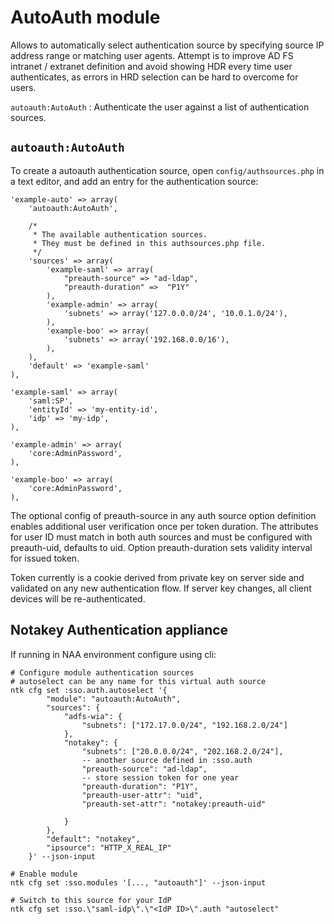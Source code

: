 AutoAuth module
================

Allows to automatically select authentication source by specifying source IP address range
or matching user agents. Attempt is to improve AD FS intranet / extranet definition and avoid
showing HDR every time user authenticates, as errors in HRD selection can be hard to overcome
for users.

`autoauth:AutoAuth`
: Authenticate the user against a list of authentication sources.


`autoauth:AutoAuth`
---------------------

To create a autoauth authentication source, open
`config/authsources.php` in a text editor, and add an entry for the
authentication source:

    'example-auto' => array(
        'autoauth:AutoAuth',

        /*
         * The available authentication sources.
         * They must be defined in this authsources.php file.
         */
        'sources' => array(
            'example-saml' => array(
                "preauth-source" => "ad-ldap",
                "preauth-duration" =>  "P1Y"
            ),
            'example-admin' => array(
                'subnets' => array('127.0.0.0/24', '10.0.1.0/24'),
            ),
            'example-boo' => array(
                'subnets' => array('192.168.0.0/16'),
            ),
        ),
        'default' => 'example-saml'
    ),

    'example-saml' => array(
        'saml:SP',
        'entityId' => 'my-entity-id',
        'idp' => 'my-idp',
    ),

    'example-admin' => array(
        'core:AdminPassword',
    ),

    'example-boo' => array(
        'core:AdminPassword',
    ),

The optional config of preauth-source in any auth source option definition enables additional user verification once per token duration. The attributes for user ID must match in both auth sources and must be configured with preauth-uid, defaults to uid. Option preauth-duration sets validity interval for issued token.

Token currently is a cookie derived from private key on server side and validated on any new authentication flow. If server key changes, all client devices will be re-authenticated.

Notakey Authentication appliance
---------------------

If running in NAA environment configure using cli:

    # Configure module authentication sources
    # autoselect can be any name for this virtual auth source
    ntk cfg set :sso.auth.autoselect '{
            "module": "autoauth:AutoAuth",
            "sources": {
                "adfs-wia": {
                    "subnets": ["172.17.0.0/24", "192.168.2.0/24"]
                },
                "notakey": {
                    "subnets": ["20.0.0.0/24", "202.168.2.0/24"],
                    -- another source defined in :sso.auth
                    "preauth-source": "ad-ldap",
                    -- store session token for one year
                    "preauth-duration": "P1Y",
                    "preauth-user-attr": "uid",
                    "preauth-set-attr": "notakey:preauth-uid"

                }
            },
            "default": "notakey",
            "ipsource": "HTTP_X_REAL_IP"
        }' --json-input

    # Enable module
    ntk cfg set :sso.modules '[..., "autoauth"]' --json-input

    # Switch to this source for your IdP
    ntk cfg set :sso.\"saml-idp\".\"<IdP ID>\".auth "autoselect"

